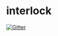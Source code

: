 # interlock

[![Gitter](https://badges.gitter.im/interlockjs/interlock.svg)](https://gitter.im/interlockjs/interlock?utm_source=badge&utm_medium=badge&utm_campaign=pr-badge&utm_content=badge)